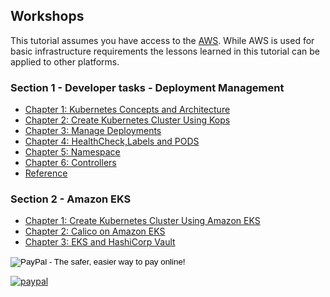 
## Workshops

This tutorial assumes you have access to the [AWS](https://aws.amazon.com/). While AWS is used for basic infrastructure requirements the lessons learned in this tutorial can be applied to other platforms.


### Section 1 - Developer tasks - Deployment Management

* [Chapter 1: Kubernetes Concepts and Architecture](docs/Kubernetes_Concepts_and_Architecture.md)
* [Chapter 2: Create Kubernetes Cluster Using Kops](docs/Create_Kubernetes_Cluster.md)
* [Chapter 3: Manage Deployments](docs/Manage_Deployments.md)
* [Chapter 4: HealthCheck,Labels and PODS](docs/HealthCheck_Labels_and_PODS.md)
* [Chapter 5: Namespace](docs/Namespace.md)
* [Chapter 6: Controllers](docs/Controllers.md)
* [Reference](docs/Reference.md)

### Section 2 -  Amazon EKS  

* [Chapter 1: Create Kubernetes Cluster Using Amazon EKS](docs/Create_EKS_Cluster.md)
* [Chapter 2: Calico on Amazon EKS](docs/create_eks_calico.md)
* [Chapter 3: EKS and HashiCorp Vault](docs/EKS_Vault.md)


<!-- Sample of code generated --> 
<form action="https://www.paypal.com/cgi-bin/webscr" method="post" target="_top">
<input type="hidden" name="cmd" value="_s-xclick">
<input type="hidden" name="hosted_button_id" value="VXTULNU3K3K5C">
<input type="image" src="https://www.paypalobjects.com/en_US/i/btn/btn_donateCC_LG.gif" border="0" name="submit" alt="PayPal - The safer, easier way to pay online!">
<img alt="" border="0" src="https://www.paypalobjects.com/pt_BR/i/scr/pixel.gif" width="1" height="1">
</form>

[![paypal](https://www.paypalobjects.com/en_US/i/btn/btn_donateCC_LG.gif)](https://www.paypal.com/cgi-bin/webscr?cmd=_s-xclick&hosted_button_id=VXTULNU3K3K5C)
